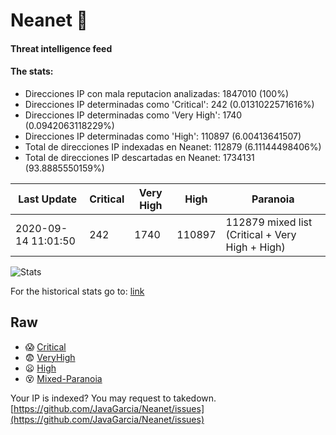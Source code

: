 # Neanet :hocho:
#### Threat intelligence feed
#### The stats:

- Direcciones IP con mala reputacion analizadas: 1847010 (100%)
- Direcciones IP determinadas como 'Critical':  242 (0.0131022571616%)
- Direcciones IP determinadas como 'Very High':  1740 (0.0942063118229%)
- Direcciones IP determinadas como 'High':  110897 (6.00413641507)
- Total de direcciones IP indexadas en Neanet:  112879 (6.11144498406%)
- Total de direcciones IP descartadas en Neanet:  1734131 (93.8885550159%)

| Last Update | Critical | Very High | High | Paranoia |
| --- | --- | --- | --- | --- |
| 2020-09-14 11:01:50 | 242 | 1740 | 110897 | 112879 mixed list (Critical + Very High + High)|

![Stats](https://docs.google.com/spreadsheets/d/e/2PACX-1vSnaNMIXVabIpDJjufMlzH7poXnshF3mgd8Is1g9ytUEzVsP5my4Trn8f-xkoLLQ38xpL3HtmUexLo6/pubchart?oid=501124687&format=image)

For the historical stats go to: [link](/stats.csv)
## Raw
- :scream: [Critical](https://raw.githubusercontent.com/JavaGarcia/Neanet/master/blacklists/neanet_critical.txt)
- :fearful: [VeryHigh](https://raw.githubusercontent.com/JavaGarcia/Neanet/master/blacklists/neanet_veryHigh.txtt)
- :frowning: [High](https://raw.githubusercontent.com/JavaGarcia/Neanet/master/blacklists/neanet_high.txt)
- :dizzy_face: [Mixed-Paranoia](https://raw.githubusercontent.com/JavaGarcia/Neanet/master/blacklists/neanet_all.txt)


Your IP is indexed? You may request to takedown. [https://github.com/JavaGarcia/Neanet/issues](https://github.com/JavaGarcia/Neanet/issues)













































































































































































































































































































































































































































































































































































































































































































































































































